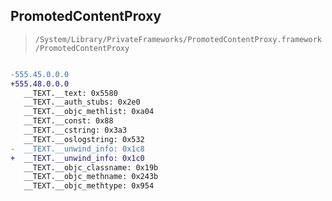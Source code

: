 ## PromotedContentProxy

> `/System/Library/PrivateFrameworks/PromotedContentProxy.framework/PromotedContentProxy`

```diff

-555.45.0.0.0
+555.48.0.0.0
   __TEXT.__text: 0x5580
   __TEXT.__auth_stubs: 0x2e0
   __TEXT.__objc_methlist: 0xa04
   __TEXT.__const: 0x88
   __TEXT.__cstring: 0x3a3
   __TEXT.__oslogstring: 0x532
-  __TEXT.__unwind_info: 0x1c8
+  __TEXT.__unwind_info: 0x1c0
   __TEXT.__objc_classname: 0x19b
   __TEXT.__objc_methname: 0x243b
   __TEXT.__objc_methtype: 0x954

```
